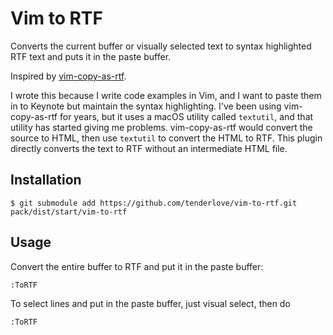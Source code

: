 # Vim to RTF

Converts the current buffer or visually selected text to syntax highlighted RTF
text and puts it in the paste buffer.

Inspired by [vim-copy-as-rtf](https://github.com/zerowidth/vim-copy-as-rtf).

I wrote this because I write code examples in Vim, and I want to paste them
in to Keynote but maintain the syntax highlighting.  I've been using
vim-copy-as-rtf for years, but it uses a macOS utility called `textutil`, and
that utility has started giving me problems.  vim-copy-as-rtf would convert
the source to HTML, then use `textutil` to convert the HTML to RTF.  This
plugin directly converts the text to RTF without an intermediate HTML file.

## Installation

```
$ git submodule add https://github.com/tenderlove/vim-to-rtf.git pack/dist/start/vim-to-rtf
```

## Usage

Convert the entire buffer to RTF and put it in the paste buffer:

```
:ToRTF
```

To select lines and put in the paste buffer, just visual select, then do

```
:ToRTF
```
